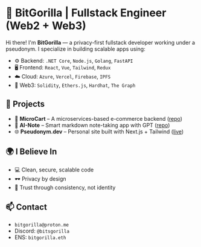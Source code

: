 # 🦍 BitGorilla | Fullstack Engineer (Web2 + Web3)

Hi there! I'm **BitGorilla** — a privacy-first fullstack developer working under a pseudonym. I specialize in building scalable apps using:

- ⚙️ Backend: `.NET Core`, `Node.js`, `Golang`, `FastAPI`
- 🖥️ Frontend: `React`, `Vue`, `Tailwind`, `Redux`
- ☁️ Cloud: `Azure`, `Vercel`, `Firebase`, `IPFS`
- 🧱 Web3: `Solidity`, `Ethers.js`, `Hardhat`, `The Graph`

## 🔨 Projects
- 🛒 **MicroCart** – A microservices-based e-commerce backend ([repo](#))
- 🧠 **AI-Note** – Smart markdown note-taking app with GPT ([repo](#))
- 🌐 **Pseudonym.dev** – Personal site built with Next.js + Tailwind ([live](#))

## 🌍 I Believe In
- 💻 Clean, secure, scalable code
- 🕶️ Privacy by design
- 🤝 Trust through consistency, not identity

## 📫 Contact
- `bitgorilla@proton.me`
- Discord: `@bitsgorilla`
- ENS: `bitgorilla.eth`
